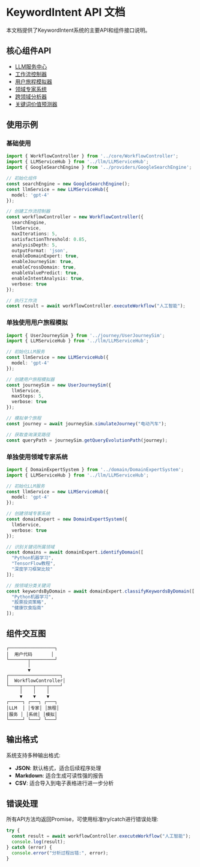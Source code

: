 # KeywordIntent API 文档

本文档提供了KeywordIntent系统的主要API和组件接口说明。

## 核心组件API

- [LLM服务中心](llm-service.md)
- [工作流控制器](workflow-controller.md)
- [用户旅程模拟器](user-journey-sim.md)
- [领域专家系统](domain-expert.md)
- [跨领域分析器](cross-domain-analyzer.md)
- [关键词价值预测器](value-predictor.md)

## 使用示例

### 基础使用

```typescript
import { WorkflowController } from '../core/WorkflowController';
import { LLMServiceHub } from '../llm/LLMServiceHub';
import { GoogleSearchEngine } from '../providers/GoogleSearchEngine';

// 初始化组件
const searchEngine = new GoogleSearchEngine();
const llmService = new LLMServiceHub({
  model: 'gpt-4'
});

// 创建工作流控制器
const workflowController = new WorkflowController({
  searchEngine,
  llmService,
  maxIterations: 5,
  satisfactionThreshold: 0.85,
  analysisDepth: 5,
  outputFormat: 'json',
  enableDomainExpert: true,
  enableJourneySim: true,
  enableCrossDomain: true,
  enableValuePredict: true,
  enableIntentAnalysis: true,
  verbose: true
});

// 执行工作流
const result = await workflowController.executeWorkflow("人工智能");
```

### 单独使用用户旅程模拟

```typescript
import { UserJourneySim } from '../journey/UserJourneySim';
import { LLMServiceHub } from '../llm/LLMServiceHub';

// 初始化LLM服务
const llmService = new LLMServiceHub({
  model: 'gpt-4'
});

// 创建用户旅程模拟器
const journeySim = new UserJourneySim({
  llmService,
  maxSteps: 5,
  verbose: true
});

// 模拟单个旅程
const journey = await journeySim.simulateJourney("电动汽车");

// 获取查询演变路径
const queryPath = journeySim.getQueryEvolutionPath(journey);
```

### 单独使用领域专家系统

```typescript
import { DomainExpertSystem } from '../domain/DomainExpertSystem';
import { LLMServiceHub } from '../llm/LLMServiceHub';

// 初始化LLM服务
const llmService = new LLMServiceHub({
  model: 'gpt-4'
});

// 创建领域专家系统
const domainExpert = new DomainExpertSystem({
  llmService,
  verbose: true
});

// 识别关键词所属领域
const domains = await domainExpert.identifyDomain([
  "Python机器学习",
  "TensorFlow教程",
  "深度学习框架比较"
]);

// 按领域分类关键词
const keywordsByDomain = await domainExpert.classifyKeywordsByDomain([
  "Python机器学习",
  "股票投资策略",
  "健康饮食指南"
]);
```

## 组件交互图

```
┌─────────────────┐
│  用户代码       │
└───────┬─────────┘
        │
        ▼
┌───────────────────┐
│  WorkflowController│
└────┬────┬────┬────┘
     │    │    │
     ▼    ▼    ▼
┌─────┐ ┌───┐ ┌───┐
│LLM  │ │专家│ │旅程│
│服务 │ │系统│ │模拟│
└─────┘ └───┘ └───┘
```

## 输出格式

系统支持多种输出格式:

- **JSON**: 默认格式，适合后续程序处理
- **Markdown**: 适合生成可读性强的报告
- **CSV**: 适合导入到电子表格进行进一步分析

## 错误处理

所有API方法均返回Promise，可使用标准try/catch进行错误处理:

```typescript
try {
  const result = await workflowController.executeWorkflow("人工智能");
  console.log(result);
} catch (error) {
  console.error("分析过程出错:", error);
}
``` 